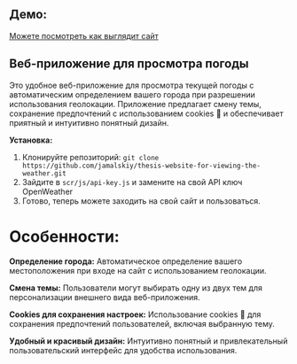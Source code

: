 ## Демо:
[Можете посмотреть как выглядит сайт](userbots.ru)

## Веб-приложение для просмотра погоды

Это удобное веб-приложение для просмотра текущей погоды с автоматическим определением вашего города при разрешении использования геолокации. Приложение предлагает смену темы, сохранение предпочтений с использованием cookies 🍪 и обеспечивает приятный и интуитивно понятный дизайн.

**Установка:**
1. Клонируйте репозиторий: ```git clone https://github.com/jamalskiy/thesis-website-for-viewing-the-weather.git```
2. Зайдите в ```scr/js/api-key.js``` и замените на свой API ключ OpenWeather
3. Готово, теперь можете заходить на свой сайт и пользоваться.

# Особенности:

**Определение города:** Автоматическое определение вашего местоположения при входе на сайт с использованием геолокации.

**Смена темы:** Пользователи могут выбирать одну из двух тем для персонализации внешнего вида веб-приложения.

**Cookies для сохранения настроек:** Использование cookies 🍪 для сохранения предпочтений пользователей, включая выбранную тему.

**Удобный и красивый дизайн:** Интуитивно понятный и привлекательный пользовательский интерфейс для удобства использования.
